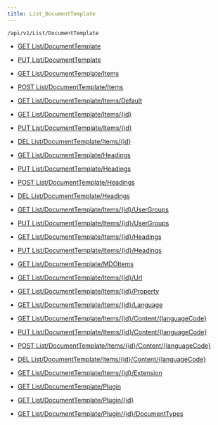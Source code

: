 ```yaml
---
title: List_DocumentTemplate
---
```


```http
/api/v1/List/DocumentTemplate
```




* [GET List/DocumentTemplate](v1DocumentTemplateList_GetListDefinition.md)

* [PUT List/DocumentTemplate](v1DocumentTemplateList_SetListDefinition.md)

* [GET List/DocumentTemplate/Items](v1DocumentTemplateList_GetAllDocumentTemplateEntity.md)

* [POST List/DocumentTemplate/Items](v1DocumentTemplateList_PostDocumentTemplateEntity.md)

* [GET List/DocumentTemplate/Items/Default](v1DocumentTemplateList_CreateDefaultDocumentTemplateEntity.md)

* [GET List/DocumentTemplate/Items/{id}](v1DocumentTemplateList_GetDocumentTemplateEntity.md)

* [PUT List/DocumentTemplate/Items/{id}](v1DocumentTemplateList_PutDocumentTemplateEntity.md)

* [DEL List/DocumentTemplate/Items/{id}](v1DocumentTemplateList_DeleteDocumentTemplateEntity.md)

* [GET List/DocumentTemplate/Headings](v1DocumentTemplateList_GetDocumentTemplateEntityHeadings.md)

* [PUT List/DocumentTemplate/Headings](v1DocumentTemplateList_PutDocumentTemplateEntityHeadings.md)

* [POST List/DocumentTemplate/Headings](v1DocumentTemplateList_PostDocumentTemplateEntityHeading.md)

* [DEL List/DocumentTemplate/Headings](v1DocumentTemplateList_DeleteDocumentTemplateEntityHeadings.md)

* [GET List/DocumentTemplate/Items/{id}/UserGroups](v1DocumentTemplateList_GetDocumentTemplateEntityUserGroupsForListItem.md)

* [PUT List/DocumentTemplate/Items/{id}/UserGroups](v1DocumentTemplateList_PutDocumentTemplateEntityUserGroupsForListItem.md)

* [GET List/DocumentTemplate/Items/{id}/Headings](v1DocumentTemplateList_GetDocumentTemplateEntityHeadingsForListItem.md)

* [PUT List/DocumentTemplate/Items/{id}/Headings](v1DocumentTemplateList_PutDocumentTemplateEntityHeadingsForListItem.md)

* [GET List/DocumentTemplate/MDOItems](v1DocumentTemplateList_GetMDOList.md)

* [GET List/DocumentTemplate/Items/{id}/Url](v1DocumentTemplateList_GetDocumentTemplateUrl.md)

* [GET List/DocumentTemplate/Items/{id}/Property](v1DocumentTemplateList_GetDocumentTemplateProperties.md)

* [GET List/DocumentTemplate/Items/{id}/Language](v1DocumentTemplateList_GetDocumentTemplateLanguages.md)

* [GET List/DocumentTemplate/Items/{id}/Content/{languageCode}](v1DocumentTemplateList_GetDocumentTemplateStreamFromId.md)

* [PUT List/DocumentTemplate/Items/{id}/Content/{languageCode}](v1DocumentTemplateList_SaveDocumentTemplateStream.md)

* [POST List/DocumentTemplate/Items/{id}/Content/{languageCode}](v1DocumentTemplateList_CreateDefaultDocumentTemplateLanguage.md)

* [DEL List/DocumentTemplate/Items/{id}/Content/{languageCode}](v1DocumentTemplateList_DeleteDocumentTemplateLanguage.md)

* [GET List/DocumentTemplate/Items/{id}/Extension](v1DocumentTemplateList_GetDocumentTemplateExtension.md)

* [GET List/DocumentTemplate/Plugin](v1DocumentTemplateList_GetPluginList.md)

* [GET List/DocumentTemplate/Plugin/{id}](v1DocumentTemplateList_GetPluginCapabilities.md)

* [GET List/DocumentTemplate/Plugin/{id}/DocumentTypes](v1DocumentTemplateList_GetDocumentTypesForPlugin.md)